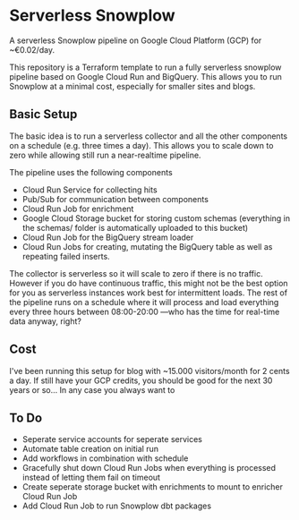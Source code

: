 # Serverless Snowplow
A serverless Snowplow pipeline on Google Cloud Platform (GCP) for ~€0.02/day.

This repository is a Terraform template to run a fully serverless snowplow pipeline based on Google Cloud Run and BigQuery.
This allows you to run Snowplow at a minimal cost, especially for smaller sites and blogs. 

## Basic Setup
The basic idea is to run a serverless collector and all the other components on a schedule (e.g. three times a day). This allows you to scale
down to zero while allowing still run a near-realtime pipeline. 

The pipeline uses the following components
- Cloud Run Service for collecting hits 
- Pub/Sub for communication between components
- Cloud Run Job for enrichment
- Google Cloud Storage bucket for storing custom schemas (everything in the schemas/ folder is automatically uploaded to this bucket)
- Cloud Run Job for the BigQuery stream loader
- Cloud Run Jobs for creating, mutating the BigQuery table as well as repeating failed inserts.

The collector is serverless so it will scale to zero if there is no traffic. However if you do have continuous traffic, 
this might not be the best option for you as serverless instances work best for intermittent loads. The rest of the pipeline
runs on a schedule where it will process and load everything every three hours between 08:00-20:00 —who has the time for 
real-time data anyway, right?

## Cost
I've been running this setup for blog with ~15.000 visitors/month for 2 cents a day. If still have your GCP credits, you should be good 
for the next 30 years or so... In any case you always want to 

## To Do
- Seperate service accounts for seperate services
- Automate table creation on initial run
- Add workflows in combination with schedule
- Gracefully shut down Cloud Run Jobs when everything is processed instead of letting them fail on timeout
- Create seperate storage bucket with enrichments to mount to enricher Cloud Run Job
- Add Cloud Run Job to run Snowplow dbt packages
